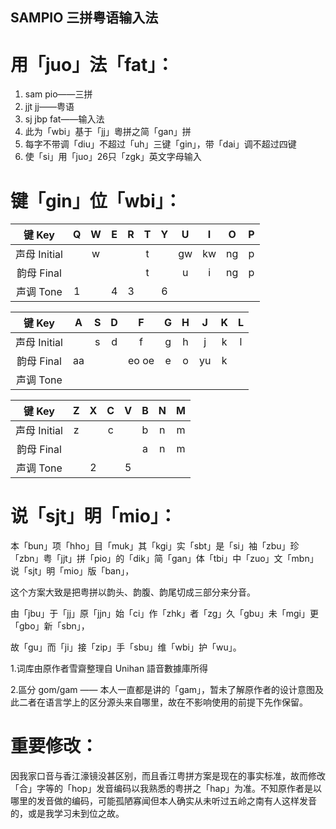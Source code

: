 ## SAMPIO 三拼粤语输入法

# 用「juo」法「fat」：

1. sam pio——三拼
2. jjt jj——粤语
3. sj jbp fat——输入法
4. 此为「wbi」基于「jj」粵拼之简「gan」拼
5. 每字不带调「diu」不超过「uh」三键「gin」，带「dai」调不超过四键
6. 使「si」用「juo」26只「zgk」英文字母输入


# 键「gin」位「wbi」：

| 键 Key | Q | W | E | R | T | Y | U | I | O | P |
| :-: | :-: | :-: | :-: | :-: | :-: | :-: | :-: | :-: | :-: | :-: |
| 声母 Initial | | w | | | t | | gw | kw | ng | p |
| 韵母 Final | | | | | t | | u | i | ng | p |
| 声调 Tone | 1 | | 4 | 3 | | 6 | | | | |

| 键 Key | A | S | D | F | G | H | J | K | L |
| :-: | :-: | :-: | :-: | :-: | :-: | :-: | :-: | :-: | :-: |
| 声母 Initial | | s | d | f | g | h | j | k | l |
| 韵母 Final | aa | | | eo oe | e | o | yu | k | |
| 声调 Tone | | | | | | | | | |

| 键 Key | Z | X | C | V | B | N | M |
| :-: | :-: | :-: | :-: | :-: | :-: | :-: | :-: |
| 声母 Initial | z | | c | | b | n | m |
| 韵母 Final | | | | | a | n | m |
| 声调 Tone | | 2 | | 5 | | | |


# 说「sjt」明「mio」：

本「bun」项「hho」目「muk」其「kgi」实「sbt」是「si」袖「zbu」珍「zbn」粤「jjt」拼「pio」的「dik」简「gan」体「tbi」中「zuo」文「mbn」说「sjt」明「mio」版「ban」，

这个方案大致是把粤拼以韵头、韵腹、韵尾切成三部分来分音。

由「jbu」于「jj」原「jjn」始「ci」作「zhk」者「zg」久「gbu」未「mgi」更「gbo」新「sbn」，

故「gu」而「ji」接「zip」手「sbu」维「wbi」护「wu」。


1.词库由原作者雪齋整理自 Unihan 語音數據庫所得

2.區分 gom/gam —— 本人一直都是讲的「gam」，暂未了解原作者的设计意图及此二者在语言学上的区分源头来自哪里，故在不影响使用的前提下先作保留。


# 重要修改：

因我家口音与香江濠镜没甚区别，而且香江粤拼方案是现在的事实标准，故而修改「合」字等的「hop」发音编码以我熟悉的粤拼之「hap」为准。不知原作者是以哪里的发音做的编码，可能孤陋寡闻但本人确实从未听过五岭之南有人这样发音的，或是我学习未到位之故。
